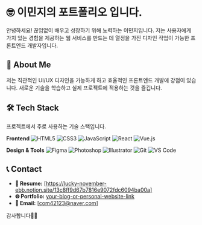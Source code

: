 # 🤓 이민지의 포트폴리오 입니다.

안녕하세요! 끊임없이 배우고 성장하기 위해 노력하는 이민지입니다.
저는 사용자에게 가치 있는 경험을 제공하는 웹 서비스를 만드는 데 열정을 가진 디자인 작업이 가능한 프론트엔드 개발자입니다.

## 🌟 About Me

저는 직관적인 UI/UX 디자인을 가능하게 하고 효율적인 프론트엔드 개발에 강점이 있습니다.
새로운 기술을 학습하고 실제 프로젝트에 적용하는 것을 즐깁니다.

## 🛠️ Tech Stack

프로젝트에서 주로 사용하는 기술 스택입니다. 

**Frontend**
![HTML5](https://img.shields.io/badge/HTML5-E34F26?style=flat-square&logo=html5&logoColor=white)
![CSS3](https://img.shields.io/badge/CSS3-1572B6?style=flat-square&logo=css3&logoColor=white)
![JavaScript](https://img.shields.io/badge/JavaScript-F7DF1E?style=flat-square&logo=javascript&logoColor=black)
![React](https://img.shields.io/badge/React-61DAFB?style=flat-square&logo=react&logoColor=black)
![Vue.js](https://img.shields.io/badge/Vue.js-4FC08D?style=flat-square&logo=vuedotjs&logoColor=white)

**Design & Tools**
![Figma](https://img.shields.io/badge/Figma-F24E1E?style=flat-square&logo=figma&logoColor=white)
![Photoshop](https://img.shields.io/badge/Photoshop-31A8FF?style=flat-square&logo=adobephotoshop&logoColor=white)
![Illustrator](https://img.shields.io/badge/Illustrator-FF9A00?style=flat-square&logo=adobeillustrator&logoColor=white)
![Git](https://img.shields.io/badge/Git-F05032?style=flat-square&logo=git&logoColor=white)
![VS Code](https://img.shields.io/badge/VS%20Code-007ACC?style=flat-square&logo=visualstudiocode&logoColor=white)

## 📞 Contact

- **📄 Resume:** [https://lucky-november-ebb.notion.site/13c8ff9d67b7816e9072fdc6094ba00a]
- **🌐 Portfolio:** [your-blog-or-personal-website-link](https://lucky-november-ebb.notion.site/LEE-MINJI-13c8ff9d67b7800fbf68f92e545cfc98)
- **📧 Email:** [com42123@naver.com]

감사합니다🙇‍♀️
